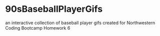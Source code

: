 # 90sBaseballPlayerGifs
an interactive collection of baseball player gifs created for Northwestern Coding Bootcamp Homework 6
